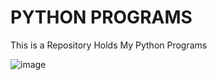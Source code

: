 # PYTHON PROGRAMS
This is a Repository Holds My Python Programs

![image](https://user-images.githubusercontent.com/91976828/162557718-c9bc4863-e185-4418-bcca-5d04a409fa53.png)
